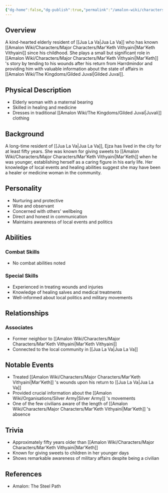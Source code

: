 ```yaml
---
{"dg-home":false,"dg-publish":true,"permalink":"/amalon-wiki/characters/minor-characters/ejza/","dgPassFrontmatter":true,"noteIcon":""}
---
```


## Overview
A kind-hearted elderly resident of [[Jua La Va\|Jua La Va]] who has known [[Amalon Wiki/Characters/Major Characters/Mar'Keth Vithyaini\|Mar'Keth Vithyaini]] since his childhood. She plays a small but significant role in [[Amalon Wiki/Characters/Major Characters/Mar'Keth Vithyaini\|Mar'Keth]] 's story by tending to his wounds after his return from Harrdmindor and providing him with valuable information about the state of affairs in [[Amalon Wiki/The Kingdoms/Gilded Juval\|Gilded Juval]].

## Physical Description
- Elderly woman with a maternal bearing
- Skilled in healing and medicine
- Dresses in traditional [[Amalon Wiki/The Kingdoms/Gilded Juval\|Juvali]] clothing

## Background
A long-time resident of [[Jua La Va\|Jua La Va]], Ejza has lived in the city for at least fifty years. She was known for giving sweets to [[Amalon Wiki/Characters/Major Characters/Mar'Keth Vithyaini\|Mar'Keth]] when he was younger, establishing herself as a caring figure in his early life. Her knowledge of local events and healing abilities suggest she may have been a healer or medicine woman in the community.

## Personality
- Nurturing and protective
- Wise and observant
- Concerned with others' wellbeing
- Direct and honest in communication
- Maintains awareness of local events and politics

## Abilities
### Combat Skills
- No combat abilities noted

### Special Skills
- Experienced in treating wounds and injuries
- Knowledge of healing salves and medical treatments
- Well-informed about local politics and military movements

## Relationships
### Associates
- Former neighbor to [[Amalon Wiki/Characters/Major Characters/Mar'Keth Vithyaini\|Mar'Keth Vithyaini]]
- Connected to the local community in [[Jua La Va\|Jua La Va]]

## Notable Events
- Treated [[Amalon Wiki/Characters/Major Characters/Mar'Keth Vithyaini\|Mar'Keth]] 's wounds upon his return to [[Jua La Va\|Jua La Va]]
- Provided crucial information about the [[Amalon Wiki/Organisations/Silver Army\|Silver Army]] 's movements
- One of the few civilians aware of the length of [[Amalon Wiki/Characters/Major Characters/Mar'Keth Vithyaini\|Mar'Keth]] 's absence

## Trivia
- Approximately fifty years older than [[Amalon Wiki/Characters/Major Characters/Mar'Keth Vithyaini\|Mar'Keth]]
- Known for giving sweets to children in her younger days
- Shows remarkable awareness of military affairs despite being a civilian

## References
- Amalon: The Steel Path